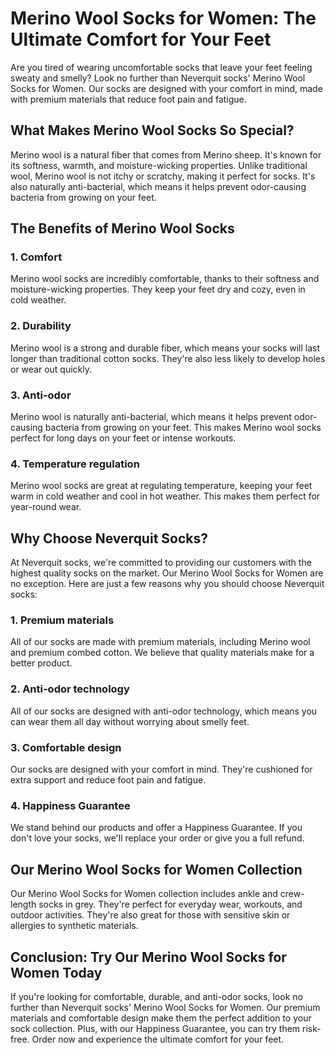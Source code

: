 # Merino Wool Socks for Women: The Ultimate Comfort for Your Feet

Are you tired of wearing uncomfortable socks that leave your feet feeling sweaty and smelly? Look no further than Neverquit socks' Merino Wool Socks for Women. Our socks are designed with your comfort in mind, made with premium materials that reduce foot pain and fatigue.

## What Makes Merino Wool Socks So Special?

Merino wool is a natural fiber that comes from Merino sheep. It's known for its softness, warmth, and moisture-wicking properties. Unlike traditional wool, Merino wool is not itchy or scratchy, making it perfect for socks. It's also naturally anti-bacterial, which means it helps prevent odor-causing bacteria from growing on your feet.

## The Benefits of Merino Wool Socks

### 1. Comfort

Merino wool socks are incredibly comfortable, thanks to their softness and moisture-wicking properties. They keep your feet dry and cozy, even in cold weather.

### 2. Durability

Merino wool is a strong and durable fiber, which means your socks will last longer than traditional cotton socks. They're also less likely to develop holes or wear out quickly.

### 3. Anti-odor

Merino wool is naturally anti-bacterial, which means it helps prevent odor-causing bacteria from growing on your feet. This makes Merino wool socks perfect for long days on your feet or intense workouts.

### 4. Temperature regulation

Merino wool socks are great at regulating temperature, keeping your feet warm in cold weather and cool in hot weather. This makes them perfect for year-round wear.

## Why Choose Neverquit Socks?

At Neverquit socks, we're committed to providing our customers with the highest quality socks on the market. Our Merino Wool Socks for Women are no exception. Here are just a few reasons why you should choose Neverquit socks:

### 1. Premium materials

All of our socks are made with premium materials, including Merino wool and premium combed cotton. We believe that quality materials make for a better product.

### 2. Anti-odor technology

All of our socks are designed with anti-odor technology, which means you can wear them all day without worrying about smelly feet.

### 3. Comfortable design

Our socks are designed with your comfort in mind. They're cushioned for extra support and reduce foot pain and fatigue.

### 4. Happiness Guarantee

We stand behind our products and offer a Happiness Guarantee. If you don't love your socks, we'll replace your order or give you a full refund.

## Our Merino Wool Socks for Women Collection

Our Merino Wool Socks for Women collection includes ankle and crew-length socks in grey. They're perfect for everyday wear, workouts, and outdoor activities. They're also great for those with sensitive skin or allergies to synthetic materials.

## Conclusion: Try Our Merino Wool Socks for Women Today

If you're looking for comfortable, durable, and anti-odor socks, look no further than Neverquit socks' Merino Wool Socks for Women. Our premium materials and comfortable design make them the perfect addition to your sock collection. Plus, with our Happiness Guarantee, you can try them risk-free. Order now and experience the ultimate comfort for your feet.